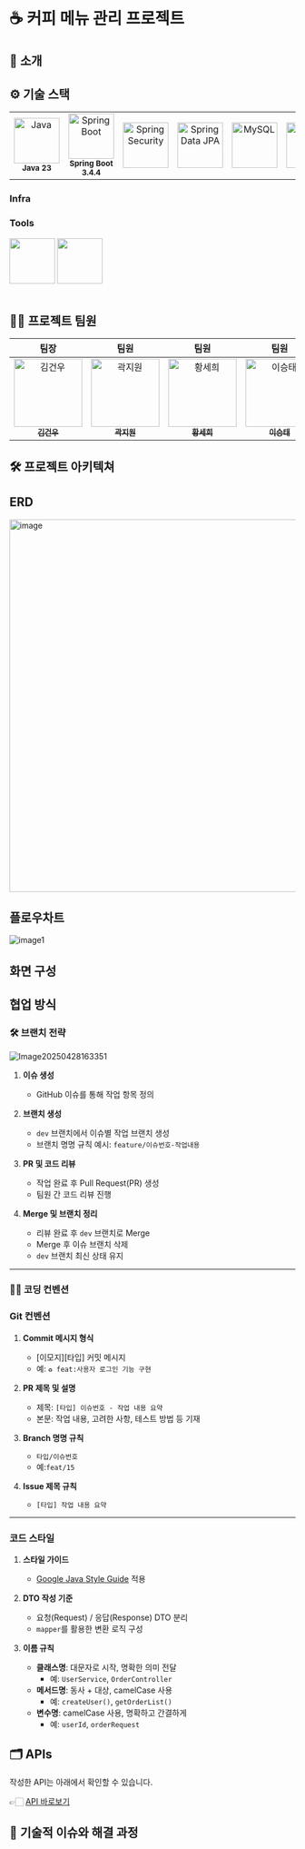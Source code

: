 # ☕️ 커피 메뉴 관리 프로젝트



## 📝 소개



## ⚙ 기술 스택
<table>
  <tr>
    <td align="center">
      <img src="https://github.com/yewon-Noh/readme-template/blob/main/skills/Java.png?raw=true" width="80" alt="Java"/><br/>
      <sub><b>Java 23</b></sub>
    </td>
    <td align="center">
      <img src="https://github.com/yewon-Noh/readme-template/blob/main/skills/SpringBoot.png?raw=true" width="80" alt="Spring Boot"/><br/>
      <sub><b>Spring Boot 3.4.4</b></sub>
    </td>
    <td align="center">
      <img src="https://github.com/yewon-Noh/readme-template/blob/main/skills/SpringSecurity.png?raw=true" width="80" alt="Spring Security"/><br/>
      <sub><b></b></sub>
    </td>
    <td align="center">
      <img src="https://github.com/yewon-Noh/readme-template/blob/main/skills/SpringDataJPA.png?raw=true" width="80" alt="Spring Data JPA"/><br/>
      <sub><b></b></sub>
    </td>
    <td align="center">
      <img src="https://github.com/yewon-Noh/readme-template/blob/main/skills/Mysql.png?raw=true" width="80" alt="MySQL"/><br/>
      <sub><b></b></sub>
    </td>
    <td align="center">
      <img src="https://github.com/yewon-Noh/readme-template/blob/main/skills/Thymeleaf.png?raw=true" width="80" alt="Thymeleaf"/><br/>
      <sub><b></b></sub>
    </td>
  </tr>
</table>

### Infra

### Tools
<div>
<img src="https://github.com/yewon-Noh/readme-template/blob/main/skills/Github.png?raw=true" width="80">
<img src="https://github.com/yewon-Noh/readme-template/blob/main/skills/Notion.png?raw=true" width="80">
</div>

<br />

## 💁‍♂️ 프로젝트 팀원

<table>
  <thead>
    <tr>
      <th align="center">팀장</th>
      <th align="center">팀원</th>
      <th align="center">팀원</th>
      <th align="center">팀원</th>
      <th align="center">팀원</th>
    </tr>
  </thead>
  <tbody>
    <tr>
      <td align="center">
        <a href="https://github.com/rjswjddn">
          <img src="https://github.com/rjswjddn.png" width="120" height="120" alt="김건우"/><br/>
          <sub><b>김건우</b></sub>
        </a>
      </td>
      <td align="center">
        <a href="https://github.com/jiwon1217">
          <img src="https://github.com/jiwon1217.png" width="120" height="120" alt="곽지원"/><br/>
          <sub><b>곽지원</b></sub>
        </a>
      </td>
      <td align="center">
        <a href="https://github.com/sehee123">
          <img src="https://github.com/sehee123.png" width="120" height="120" alt="황세희"/><br/>
          <sub><b>황세희</b></sub>
        </a>
      </td>
      <td align="center">
        <a href="https://github.com/gffd94">
          <img src="https://github.com/gffd94.png" width="120" height="120" alt="이승태"/><br/>
          <sub><b>이승태</b></sub>
        </a>
      </td>
      <td align="center">
        <a href="https://github.com/pbk2312">
          <img src="https://github.com/pbk2312.png" width="120" height="120" alt="박유한"/><br/>
          <sub><b>박유한</b></sub>
        </a>
      </td>
    </tr>
  </tbody>
</table>


## 🛠️ 프로젝트 아키텍쳐


## ERD

<img width="656" alt="image" src="https://github.com/user-attachments/assets/cdb34439-0b0e-4abc-aac4-a2e26b0d7f49" />

## 플로우차트


![image1](https://github.com/user-attachments/assets/2462ab84-9897-49ea-8563-304046d71ee0)





## 화면 구성


## 협업 방식
### 🛠️ 브랜치 전략
![Image20250428163351](https://github.com/user-attachments/assets/71405653-385a-4bd0-95dd-bb0f58aed569)
1. **이슈 생성**
    - GitHub 이슈를 통해 작업 항목 정의

2. **브랜치 생성**
    - `dev` 브랜치에서 이슈별 작업 브랜치 생성
    - 브랜치 명명 규칙 예시: `feature/이슈번호-작업내용`

3. **PR 및 코드 리뷰**
    - 작업 완료 후 Pull Request(PR) 생성
    - 팀원 간 코드 리뷰 진행

4. **Merge 및 브랜치 정리**
    - 리뷰 완료 후 `dev` 브랜치로 Merge
    - Merge 후 이슈 브랜치 삭제
    - `dev` 브랜치 최신 상태 유지

---

### 🧑‍💻 코딩 컨벤션

### Git 컨벤션
1. **Commit 메시지 형식**
   - [이모지][타입] 커밋 메시지
   - 예: `♻️ feat:사용자 로그인 기능 구현`

2. **PR 제목 및 설명**
   - 제목: `[타입] 이슈번호 - 작업 내용 요약`
   - 본문: 작업 내용, 고려한 사항, 테스트 방법 등 기재

3. **Branch 명명 규칙**
   - `타입/이슈번호`
   - 예:`feat/15`

4. **Issue 제목 규칙**
   - `[타입] 작업 내용 요약`

---

### 코드 스타일

1. **스타일 가이드**
   - [Google Java Style Guide](https://google.github.io/styleguide/javaguide.html) 적용

2. **DTO 작성 기준**
   - 요청(Request) / 응답(Response) DTO 분리
   - `mapper`를 활용한 변환 로직 구성

3. **이름 규칙**
   - **클래스명**: 대문자로 시작, 명확한 의미 전달
       - 예: `UserService`, `OrderController`
   - **메서드명**: 동사 + 대상, camelCase 사용
       - 예: `createUser()`, `getOrderList()`
   - **변수명**: camelCase 사용, 명확하고 간결하게
       - 예: `userId`, `orderRequest`

## 🗂️ APIs

작성한 API는 아래에서 확인할 수 있습니다.

👉🏻 [API 바로보기](/backend/APIs.md)



## 🤔 기술적 이슈와 해결 과정


<br />
